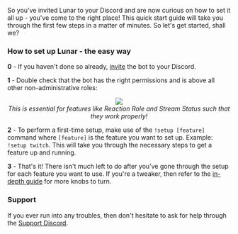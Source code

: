 So you've invited Lunar to your Discord and are now curious on how to set it all up - you've come to the right place! This quick start guide will take you through the first few steps in a matter of minutes. So let's get started, shall we?

### **How to set up Lunar - the easy way**
**0** - If you haven't done so already, [invite](https://lunar.marvonon.com) the bot to your Discord.

**1** - Double check that the bot has the right permissions and is above all other non-administrative roles:

<p align='center'><img src='https://imgur.com/9PNsn1v.png'>
<br>
<i>This is essential for features like Reaction Role and Stream Status such that they work properly!</i></p>

**2** - To perform a first-time setup, make use of the `!setup [feature]` command where `[feature]` is the feature you want to set up. Example: `!setup twitch`. This will take you through the necessary steps to get a feature up and running.

**3** - That's it! There isn't much left to do after you've gone through the setup for each feature you want to use. If you're a tweaker, then refer to the [in-depth guide](./In-depth-guide.md) for more knobs to turn.

### **Support**
If you ever run into any troubles, then don't hesitate to ask for help through the [Support Discord](https://discord.com/invite/aMeGvFD).
